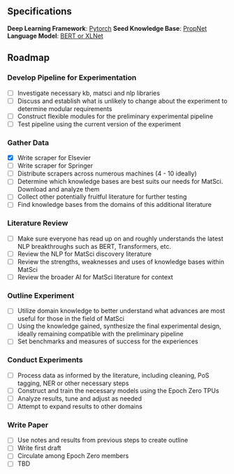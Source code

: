 ## Specifications
**Deep Learning Framework**: [Pytorch](https://shiftlab.github.io/pytorch/)
**Seed Knowledge Base**: [PropNet](https://github.com/materialsintelligence/propnet)
**Language Model**: [BERT or XLNet](https://github.com/huggingface/pytorch-transformers)

## Roadmap

### Develop Pipeline for Experimentation
* [ ] Investigate necessary kb, matsci and nlp libraries
* [ ] Discuss and establish what is unlikely to change about the experiment to determine modular requirements
* [ ] Construct flexible modules for the preliminary experimental pipeline
* [ ] Test pipeline using the current version of the experiment

### Gather Data
* [x] Write scraper for Elsevier
* [ ] Write scraper for Springer
* [ ] Distribute scrapers across numerous machines (4 - 10 ideally)
* [ ] Determine which knowledge bases are best suits our needs for MatSci. Download and analyze them
* [ ] Collect other potentially fruitful literature for further testing
* [ ] Find knowledge bases from the domains of this additional literature

### Literature Review
* [ ] Make sure everyone has read up on and roughly understands the latest NLP breakthroughs such as BERT, Transformers, etc.
* [ ] Review the NLP for MatSci discovery literature
* [ ] Review the strengths, weaknesses and uses of knowledge bases within MatSci 
* [ ] Review the broader AI for MatSci literature for context

### Outline Experiment
* [ ] Utilize domain knowledge to better understand what advances are most useful for those in the field of MatSci
* [ ] Using the knowledge gained, synthesize the final experimental design, ideally remaining compatible with the preliminary pipeline
* [ ] Set benchmarks and measures of success for the experiences

### Conduct Experiments
* [ ] Process data as informed by the literature, including cleaning, PoS tagging, NER or other necessary steps
* [ ] Construct and train the necessary models using the Epoch Zero TPUs
* [ ] Analyze results, tune and adjust as needed
* [ ] Attempt to expand results to other domains

### Write Paper
* [ ] Use notes and results from previous steps to create outline
* [ ] Write first draft 
* [ ] Circulate among Epoch Zero members
* [ ] TBD

